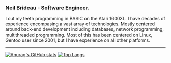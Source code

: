 ### Neil Brideau - Software Engineer.

I cut my teeth programming in BASIC on the Atari 1600XL. I have decades of experience encompasing a vast array of technologies. Mostly centered around back-end development including databases, network programming, multithreaded programming. Most of this has been centered on Linux, Gentoo user since 2001, but I have experience on all other platforms.

---

[![Anurag's GitHub stats](https://github-readme-stats.vercel.app/api?username=nbrideau&count_private=true&show_icons=true)](https://github.com/nbrideau)
[![Top Langs](https://github-readme-stats.vercel.app/api/top-langs/?username=nbrideau&layout=compact&count_private=true&langs_count=10)](https://github.com/nbrideau)

